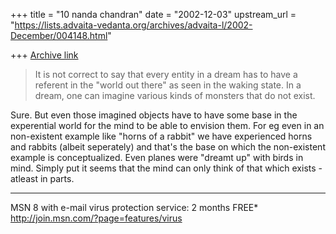 +++
title = "10 nanda chandran"
date = "2002-12-03"
upstream_url = "https://lists.advaita-vedanta.org/archives/advaita-l/2002-December/004148.html"

+++
[Archive link](https://lists.advaita-vedanta.org/archives/advaita-l/2002-December/004148.html)

>It is not correct to say that every entity in a dream has to have a
>referent
>in the "world out there" as seen in the waking state. In a dream, one can
>imagine various kinds of monsters that do not exist.

Sure. But even those imagined objects have to have some base in the
experential world for the mind to be able to envision them. For eg even in
an non-existent example like "horns of a rabbit" we have experienced horns
and rabbits (albeit seperately) and that's the base on which the
non-existent example is conceptualized. Even planes were "dreamt up" with
birds in mind. Simply put it seems that the mind can only think of that
which exists - atleast in parts.

_________________________________________________________________
MSN 8 with e-mail virus protection service: 2 months FREE*
http://join.msn.com/?page=features/virus

